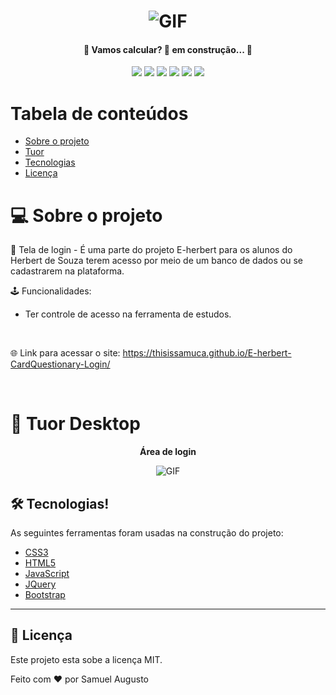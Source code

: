 <h1 align="center">
    <img alt="GIF" src="https://thumbs.gfycat.com/AcclaimedZestyDuck-size_restricted.gif">
</h1>

<h4 align="center"> 
	🚧 Vamos calcular? 🚀 em construção... 🚧
</h4>

<p align="center">
 
 <img src="http://img.shields.io/static/v1?label=STATUS&message=BUILDING&color=GREEN&style=for-the-badge"/>
 <img src="http://img.shields.io/static/v1?label=last_releasure&message=20_fev_2022&color=GREEN&style=for-the-badge"/>
 <img src="http://img.shields.io/static/v1?label=license&message=MIT&color=blue&style=for-the-badge"/>
 <img src="http://img.shields.io/static/v1?label=npm&message=16.14.0&color=yellow&style=for-the-badge"/>
 <img src="http://img.shields.io/static/v1?label=LANGUAGES&message=3&color=red&style=for-the-badge"/>
 <img src="http://img.shields.io/static/v1?label=repo size&message=252kb&color=yellow&style=for-the-badge"/>
 
</p>

Tabela de conteúdos
=================
<!--ts-->
   * [Sobre o projeto](#Sobre)
   * [Tuor](#Tuor)
   * [Tecnologias](#Tecnologias)
   * [Licença](#Licença)
<!--te-->

# 💻 Sobre o projeto

🔑 Tela de login - É uma parte do projeto E-herbert para os alunos do Herbert de Souza terem acesso por meio de um banco de dados ou se cadastrarem na plataforma.

🕹️ Funcionalidades:
- Ter controle de acesso na ferramenta de estudos.

<br>

🌐 Link para acessar o site:
https://thisissamuca.github.io/E-herbert-CardQuestionary-Login/

<br>

# 🎨 Tuor Desktop

<div align="center" text-align="center">

**Área de login**
	
<img alt="GIF" src="https://cdn.discordapp.com/attachments/944392836445503529/945846547126562887/unknown.png">
	
<br>
	
</div>

## 🛠 Tecnologias!

As seguintes ferramentas foram usadas na construção do projeto:

- [CSS3](#CSS3)
- [HTML5](#HTML5)
- [JavaScript](#JavaScript)
- [JQuery](#JQuery)
- [Bootstrap](#Bootstrap)

<hr>

## 📝 Licença

Este projeto esta sobe a licença MIT.

Feito com ❤️ por Samuel Augusto

[nodejs]: https://nodejs.org/
[yarn]: https://yarnpkg.com/
[npm]: https://nodejs.org/en/download/
[vscode]: https://code.visualstudio.com/
[license]: https://opensource.org/licenses/MIT
